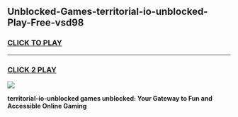 
## Unblocked-Games-territorial-io-unblocked-Play-Free-vsd98
<h3>
<a href="https://premium76.site?title=territorial-io-unblocked&ref=18A">CLICK TO PLAY</a></h3>
<hr>

<h3>
<a href="https://premium76.site?title=territorial-io-unblocked&ref=18A">CLICK 2 PLAY</a>
  
</h3>

<a href="https://premium76.site?title=territorial-io-unblocked&ref=18A"><img src="https://clearcache.store/games.png"></a>


**territorial-io-unblocked games unblocked: Your Gateway to Fun and Accessible Online Gaming**
